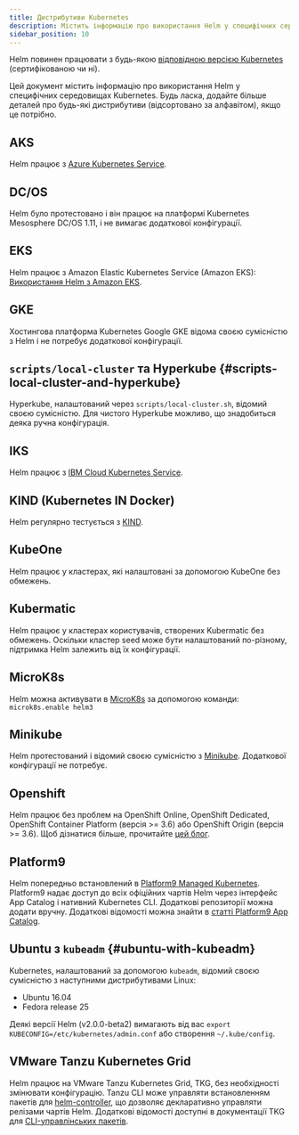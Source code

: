 ```yaml
---
title: Дистрибутиви Kubernetes
description: Містить інформацію про використання Helm у специфічних середовищах Kubernetes.
sidebar_position: 10
---
```


Helm повинен працювати з будь-якою [відповідною версією Kubernetes](https://github.com/cncf/k8s-conformance) (сертифікованою чи ні).

Цей документ містить інформацію про використання Helm у специфічних середовищах Kubernetes. Будь ласка, додайте більше деталей про будь-які дистрибутиви (відсортовано за алфавітом), якщо це потрібно.

## AKS

Helm працює з [Azure Kubernetes Service](https://docs.microsoft.com/en-us/azure/aks/kubernetes-helm).

## DC/OS

Helm було протестовано і він працює на платформі Kubernetes Mesosphere DC/OS 1.11, і не вимагає додаткової конфігурації.

## EKS

Helm працює з Amazon Elastic Kubernetes Service (Amazon EKS):
[Використання Helm з Amazon EKS](https://docs.aws.amazon.com/eks/latest/userguide/helm.html).

## GKE

Хостингова платформа Kubernetes Google GKE відома своєю сумісністю з Helm і не потребує додаткової конфігурації.

## `scripts/local-cluster` та Hyperkube {#scripts-local-cluster-and-hyperkube}

Hyperkube, налаштований через `scripts/local-cluster.sh`, відомий своєю сумісністю. Для чистого Hyperkube можливо, що знадобиться деяка ручна конфігурація.

## IKS

Helm працює з [IBM Cloud Kubernetes Service](https://cloud.ibm.com/docs/containers?topic=containers-helm).

## KIND (Kubernetes IN Docker)

Helm регулярно тестується з [KIND](https://github.com/kubernetes-sigs/kind).

## KubeOne

Helm працює у кластерах, які налаштовані за допомогою KubeOne без обмежень.

## Kubermatic

Helm працює у кластерах користувачів, створених Kubermatic без обмежень. Оскільки кластер seed може бути налаштований по-різному, підтримка Helm залежить від їх конфігурації.

## MicroK8s

Helm можна активувати в [MicroK8s](https://microk8s.io) за допомогою команди:
`microk8s.enable helm3`

## Minikube

Helm протестований і відомий своєю сумісністю з [Minikube](https://github.com/kubernetes/minikube). Додаткової конфігурації не потребує.

## Openshift

Helm працює без проблем на OpenShift Online, OpenShift Dedicated, OpenShift Container Platform (версія >= 3.6) або OpenShift Origin (версія >= 3.6). Щоб дізнатися більше, прочитайте [цей блог](https://blog.openshift.com/getting-started-helm-openshift/).

## Platform9

Helm попередньо встановлений в [Platform9 Managed Kubernetes](https://platform9.com/managed-kubernetes/?utm_source=helm_distro_notes). Platform9 надає доступ до всіх офіційних чартів Helm через інтерфейс App Catalog і нативний Kubernetes CLI. Додаткові репозиторії можна додати вручну. Додаткові відомості можна знайти в [статті Platform9 App Catalog](https://platform9.com/support/deploying-kubernetes-apps-platform9-managed-kubernetes/?utm_source=helm_distro_notes).

## Ubuntu з `kubeadm` {#ubuntu-with-kubeadm}

Kubernetes, налаштований за допомогою `kubeadm`, відомий своєю сумісністю з наступними дистрибутивами Linux:

- Ubuntu 16.04
- Fedora release 25

Деякі версії Helm (v2.0.0-beta2) вимагають від вас `export KUBECONFIG=/etc/kubernetes/admin.conf` або створення `~/.kube/config`.

## VMware Tanzu Kubernetes Grid

Helm працює на VMware Tanzu Kubernetes Grid, TKG, без необхідності змінювати конфігурацію. Tanzu CLI може управляти встановленням пакетів для [helm-controller](https://fluxcd.io/flux/components/helm/), що дозволяє декларативно управляти релізами чартів Helm. Додаткові відомості доступні в документації TKG для [CLI-управлінських пакетів](https://docs.vmware.com/en/VMware-Tanzu-Kubernetes-Grid/1.6/vmware-tanzu-kubernetes-grid-16/GUID-packages-user-managed-index.html#package-locations-and-dependencies-5).
